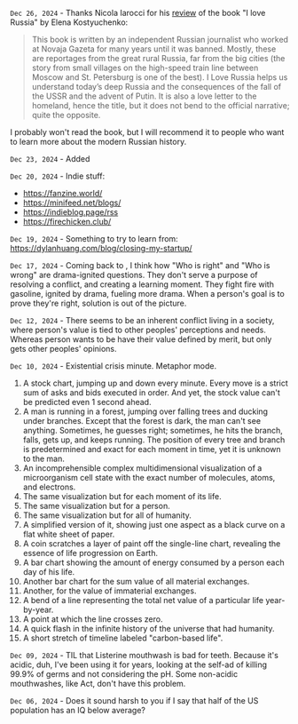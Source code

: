 `Dec 26, 2024` - Thanks Nicola Iarocci for his [review](https://nicolaiarocci.com/books-i-read-in-2024/#i-love-russia-by-elena-kostyuchenko) of the book "I love Russia" by Elena Kostyuchenko:

> This book is written by an independent Russian journalist who worked at Novaja Gazeta for many years until it was banned.
> Mostly, these are reportages from the great rural Russia, far from the big cities (the story from small villages on the high-speed train line between Moscow and St. Petersburg is one of the best).
> I Love Russia helps us understand today’s deep Russia and the consequences of the fall of the USSR and the advent of Putin.
> It is also a love letter to the homeland, hence the title, but it does not bend to the official narrative; quite the opposite.

I probably won't read the book, but I will recommend it to people who want to learn more about the modern Russian history.

`Dec 23, 2024` - Added [](/12_articles/68-beauty-salon.md)

`Dec 20, 2024` - Indie stuff:
- <https://fanzine.world/>
- <https://minifeed.net/blogs/>
- <https://indieblog.page/rss>
- <https://firechicken.club/>

`Dec 19, 2024` - Something to try to learn from: https://dylanhuang.com/blog/closing-my-startup/

`Dec 17, 2024` - Coming back to [](/17_notes/28-karpman_drama_triangle.md),
I think how "Who is right" and "Who is wrong" are drama-ignited questions.
They don't serve a purpose of resolving a conflict, and creating a learning moment.
They fight fire with gasoline, ignited by drama, fueling more drama.
When a person's goal is to prove they're right, solution is out of the picture.

`Dec 12, 2024` - There seems to be an inherent conflict living in a society, where person's value is tied to other peoples' perceptions and needs. Whereas person wants to be have their value defined by merit, but only gets other peoples' opinions.

`Dec 10, 2024` - Existential crisis minute. Metaphor mode.

1. A stock chart, jumping up and down every minute. Every move is a strict sum of asks and bids executed in order. And yet, the stock value can't be predicted even 1 second ahead.
2. A man is running in a forest, jumping over falling trees and ducking under branches. Except that the forest is dark, the man can't see anything. Sometimes, he guesses right; sometimes, he hits the branch, falls, gets up, and keeps running. The position of every tree and branch is predetermined and exact for each moment in time, yet it is unknown to the man.
3. An incomprehensible complex multidimensional visualization of a microorganism cell state with the exact number of molecules, atoms, and electrons.
4. The same visualization but for each moment of its life.
5. The same visualization but for a person.
6. The same visualization but for all of humanity.
7. A simplified version of it, showing just one aspect as a black curve on a flat white sheet of paper.
8. A coin scratches a layer of paint off the single-line chart, revealing the essence of life progression on Earth.
9. A bar chart showing the amount of energy consumed by a person each day of his life.
10. Another bar chart for the sum value of all material exchanges.
11. Another, for the value of immaterial exchanges.
12. A bend of a line representing the total net value of a particular life year-by-year.
13. A point at which the line crosses zero.
14. A quick flash in the infinite history of the universe that had humanity.
15. A short stretch of timeline labeled "carbon-based life".

`Dec 09, 2024` - TIL that Listerine mouthwash is bad for teeth. Because it's acidic, duh, I've been using it for years, looking at the self-ad of killing 99.9% of germs and not considering the pH. Some non-acidic mouthwashes, like Act, don't have this problem.

`Dec 06, 2024` - Does it sound harsh to you if I say that half of the US population has an IQ below average?

